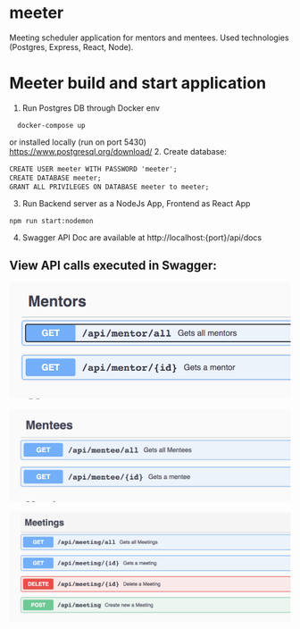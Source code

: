 # meeter
Meeting scheduler application for mentors and mentees.
Used technologies (Postgres, Express, React, Node).

# Meeter build and start application
1. Run Postgres DB through Docker env 
```
  docker-compose up
```
or installed locally (run on port 5430)
https://www.postgresql.org/download/
2. Create database:
```
CREATE USER meeter WITH PASSWORD 'meeter';
CREATE DATABASE meeter;
GRANT ALL PRIVILEGES ON DATABASE meeter to meeter;
```
3. Run Backend server as a NodeJs App, Frontend as React App

```
npm run start:nodemon
```
4. Swagger API Doc are available at http://localhost:{port}/api/docs
## View API calls executed in Swagger:
[<img src="frontend/public/mentor_api.png">](https://watch.screencastify.com/v/sXpJrzGhPZD0ivcz74qa "Mentor APIs")

[<img src="frontend/public/mentee_api.png">](https://watch.screencastify.com/v/mGVxp3pliyFvPg2xav1E "Mentee APIs")

[<img src="frontend/public/meeting_api.png">](https://watch.screencastify.com/v/JJvbCKe5PotJshv8SqYR "Meeting APIs")


